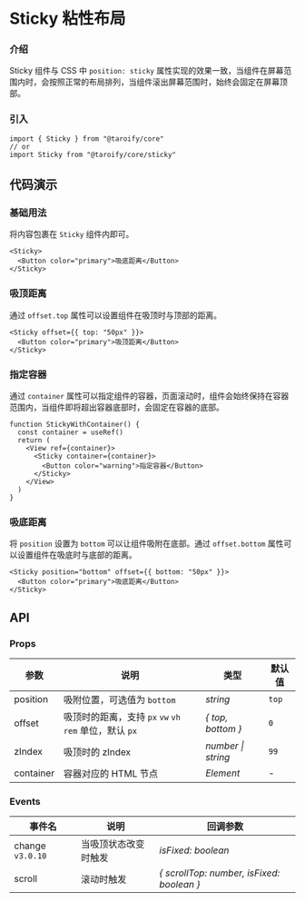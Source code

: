# Sticky 粘性布局

### 介绍

Sticky 组件与 CSS 中 `position: sticky` 属性实现的效果一致，当组件在屏幕范围内时，会按照正常的布局排列，当组件滚出屏幕范围时，始终会固定在屏幕顶部。

### 引入

```tsx
import { Sticky } from "@taroify/core"
// or
import Sticky from "@taroify/core/sticky"
```

## 代码演示

### 基础用法

将内容包裹在 `Sticky` 组件内即可。

```tsx
<Sticky>
  <Button color="primary">吸底距离</Button>
</Sticky>
```

### 吸顶距离

通过 `offset.top` 属性可以设置组件在吸顶时与顶部的距离。

```tsx
<Sticky offset={{ top: "50px" }}>
  <Button color="primary">吸顶距离</Button>
</Sticky>
```

### 指定容器

通过 `container` 属性可以指定组件的容器，页面滚动时，组件会始终保持在容器范围内，当组件即将超出容器底部时，会固定在容器的底部。

```tsx
function StickyWithContainer() {
  const container = useRef()
  return (
    <View ref={container}>
      <Sticky container={container}>
        <Button color="warning">指定容器</Button>
      </Sticky>
    </View>
  )
}
```

### 吸底距离

将 `position` 设置为 `bottom` 可以让组件吸附在底部。通过 `offset.bottom` 属性可以设置组件在吸底时与底部的距离。

```tsx
<Sticky position="bottom" offset={{ bottom: "50px" }}>
  <Button color="primary">吸底距离</Button>
</Sticky>
```

## API

### Props

| 参数 | 说明 | 类型 | 默认值 |
| --- | --- | --- | --- |
| position | 吸附位置，可选值为 `bottom` | _string_ | `top` |
| offset | 吸顶时的距离，支持 `px` `vw` `vh` `rem` 单位，默认 `px` | _{ top, bottom }_ | `0` |
| zIndex | 吸顶时的 zIndex | _number \| string_ | `99` |
| container | 容器对应的 HTML 节点 | _Element_ | - |

### Events

| 事件名 | 说明 | 回调参数 |
| --- | --- | --- |
| change `v3.0.10` | 当吸顶状态改变时触发 | _isFixed: boolean_ |
| scroll | 滚动时触发 | _{ scrollTop: number, isFixed: boolean }_ |
